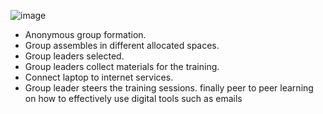 ![image](https://github.com/ijokua/Antifraud-Bootcamp/assets/99041009/5bf9afac-c1b8-4a7a-988e-43796a7ac0bb)
-	Anonymous group formation.
-	Group assembles in different allocated spaces.
-	Group leaders selected. 
-	Group leaders collect materials for the training.
-	Connect laptop to internet services.
-	Group leader steers the training sessions.
finally peer to peer learning on how to effectively use digital tools such as emails
